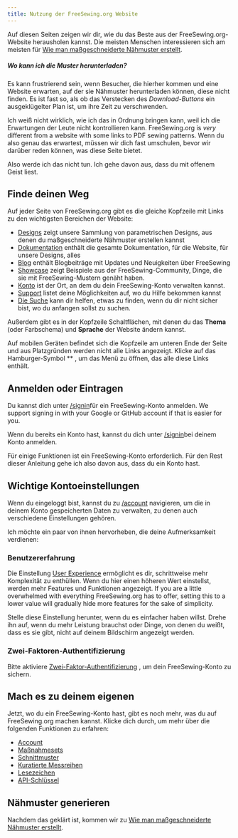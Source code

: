 ```yaml
---
title: Nutzung der FreeSewing.org Website
---
```


Auf diesen Seiten zeigen wir dir, wie du das Beste aus der FreeSewing.org-Website herausholen kannst. Die meisten Menschen interessieren sich am meisten für [Wie man maßgeschneiderte Nähmuster erstellt](/docs/about/site/draft/).


<Comment by="joost">

##### Wo kann ich die Muster herunterladen?

Es kann frustrierend sein, wenn Besucher, die hierher kommen und eine Website erwarten, auf der sie Nähmuster herunterladen können, diese nicht finden. Es ist fast so, als ob das Verstecken des *Download-Buttons* ein ausgeklügelter Plan ist, um ihre Zeit zu verschwenden.

Ich weiß nicht wirklich, wie ich das in Ordnung bringen kann, weil ich die Erwartungen der Leute nicht kontrollieren kann.
FreeSewing.org is _very_ different from a website with some links to PDF sewing patterns.
Wenn du also genau das erwartest, müssen wir dich fast umschulen, bevor wir darüber reden können, was diese Seite bietet.

Also werde ich das nicht tun. Ich gehe davon aus, dass du mit offenem Geist liest.

</Comment>

## Finde deinen Weg

Auf jeder Seite von FreeSewing.org gibt es die gleiche Kopfzeile mit Links zu den wichtigsten Bereichen der Website:

- [Designs](/designs/) zeigt unsere Sammlung von parametrischen Designs, aus denen du maßgeschneiderte Nähmuster erstellen kannst
- [Dokumentation](/documentation/) enthält die gesamte Dokumentation, für die Website, für unsere Designs, alles
- [Blog](/blog/) enthält Blogbeiträge mit Updates und Neuigkeiten über FreeSewing
- [Showcase](/showcase/) zeigt Beispiele aus der FreeSewing-Community, Dinge, die sie mit FreeSewing-Mustern genäht haben.
- [Konto](/account/) ist der Ort, an dem du dein FreeSewing-Konto verwalten kannst.
- [Support](/support/) listet deine Möglichkeiten auf, wo du Hilfe bekommen kannst
- [Die Suche](/search/) kann dir helfen, etwas zu finden, wenn du dir nicht sicher bist, wo du anfangen sollst zu suchen.

Außerdem gibt es in der Kopfzeile Schaltflächen, mit denen du das **Thema** (oder Farbschema) und **Sprache** der Website ändern kannst.

Auf mobilen Geräten befindet sich die Kopfzeile am unteren Ende der Seite und aus Platzgründen werden nicht alle Links angezeigt. Klicke auf das Hamburger-Symbol ** , um das Menü zu öffnen, das alle diese Links enthält.

## Anmelden oder Eintragen

Du kannst dich unter [/signin](/signin/)für ein FreeSewing-Konto anmelden. We support signing in with your Google or GitHub account if that is easier for you.

Wenn du bereits ein Konto hast, kannst du dich unter [/signin](/signin/)bei deinem Konto anmelden.

Für einige Funktionen ist ein FreeSewing-Konto erforderlich. Für den Rest dieser Anleitung gehe ich also davon aus, dass du ein Konto hast.

## Wichtige Kontoeinstellungen

Wenn du eingeloggt bist, kannst du zu [/account](/account/) navigieren, um die in deinem Konto gespeicherten Daten zu verwalten, zu denen auch verschiedene Einstellungen gehören.

Ich möchte ein paar von ihnen hervorheben, die deine Aufmerksamkeit verdienen:

### Benutzererfahrung

Die Einstellung [User Experience](/account/control/) ermöglicht es dir, schrittweise mehr Komplexität zu enthüllen. Wenn du hier einen höheren Wert einstellst, werden mehr Features und Funktionen angezeigt. If you are a little overwhelmed with everything FreeSewing.org has to offer, setting this to a lower value will gradually hide more features for the sake of simplicity.

Stelle diese Einstellung herunter, wenn du es einfacher haben willst. Drehe ihn auf, wenn du mehr Leistung brauchst oder Dinge, von denen du weißt, dass es sie gibt, nicht auf deinem Bildschirm angezeigt werden.

### Zwei-Faktoren-Authentifizierung

Bitte aktiviere [Zwei-Faktor-Authentifizierung](/account/mfa/) , um dein FreeSewing-Konto zu sichern.

## Mach es zu deinem eigenen

Jetzt, wo du ein FreeSewing-Konto hast, gibt es noch mehr, was du auf FreeSewing.org machen kannst. Klicke dich durch, um mehr über die folgenden Funktionen zu erfahren:

- [Account](/docs/about/site/account)
- [Maßnahmesets](/docs/about/site/sets)
- [Schnittmuster](/docs/about/site/patterns)
- [Kuratierte Messreihen](/docs/about/site/csets)
- [Lesezeichen](/docs/about/site/bookmarks)
- [API-Schlüssel](/docs/about/site/apikeys)


## Nähmuster generieren

Nachdem das geklärt ist, kommen wir zu [Wie man maßgeschneiderte Nähmuster erstellt](/docs/about/site/draft/).

